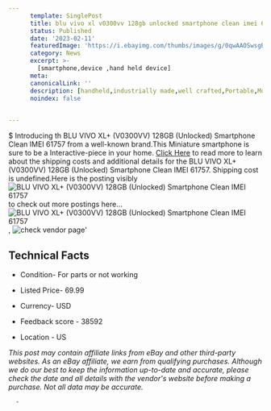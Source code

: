 ```yaml
---
      template: SinglePost
      title: blu vivo xl v0300vv 128gb unlocked smartphone clean imei 61757
      status: Published
      date: '2023-02-11'
      featuredImage: 'https://i.ebayimg.com/thumbs/images/g/0qwAAOSwsgBjYn5S/s-l225.jpg'
      category: News
      excerpt: >-
        [smartphone,device ,hand held device]
      meta:
      canonicalLink: ''
      description: [handheld,industrially made,well crafted,Portable,Mobile,Compact,Convenient,Lightweight,Maneuverable,Man-portable,Miniature,Carriable,Hand-held,Light,Holdable,Transportable,Mobile device,Pocket-sized,On-the-go,Wireless,Cordless,Compact size,Convenient size, smartphone,device ,hand held device]
      noindex: false
      

---
```

$
      Introducing th BLU VIVO XL+ (V0300VV) 128GB (Unlocked) Smartphone Clean IMEI 61757 from a well-known brand.This Miniature smartphone is sure to be a Interactive-piece in your home. [Click Here](https://www.ebay.com/itm/134311212335?hash=item1f4592752f%3Ag%3A0qwAAOSwsgBjYn5S&mkevt=1&mkcid=1&mkrid=711-53200-19255-0&campid=%253CePNCampaignId%253E&customid=%253CreferenceId%253E&toolid=10049) to read more to learn about the shipping costs and additional details for the BLU VIVO XL+ (V0300VV) 128GB (Unlocked) Smartphone Clean IMEI 61757. Shipping cost is undefined.Here is the posting visibly ![BLU VIVO XL+ (V0300VV) 128GB (Unlocked) Smartphone Clean IMEI 61757](https://i.ebayimg.com/thumbs/images/g/0qwAAOSwsgBjYn5S/s-l225.jpg) to check out more postings here... ![BLU VIVO XL+ (V0300VV) 128GB (Unlocked) Smartphone Clean IMEI 61757](https://i.ebayimg.com/images/g/0qwAAOSwsgBjYn5S/s-l1600.jpg), ![check vendor page](https://origin-galleryplus.ebayimg.com/ws/web/134311212335_2_0_1/225x225.jpg,https://origin-galleryplus.ebayimg.com/ws/web/134311212335_3_0_1/225x225.jpg,https://origin-galleryplus.ebayimg.com/ws/web/134311212335_4_0_1/225x225.jpg,https://origin-galleryplus.ebayimg.com/ws/web/134311212335_5_0_1/225x225.jpg,https://origin-galleryplus.ebayimg.com/ws/web/134311212335_6_0_1/225x225.jpg,https://origin-galleryplus.ebayimg.com/ws/web/134311212335_7_0_1/225x225.jpg)'

      

 ## Technical Facts 



     
      

 - Condition- For parts or not working 


      

 - Listed Price- 69.99 


      

 - Currency- USD 


      

 - Feedback score - 38592 


      

 - Location - US 


      
      

 *_This post may contain affiliate links from eBay and other third-party websites. As an eBay affiliate, we earn from qualifying purchases. Although we do our best to keep the information up-to-date and accurate, please check the date and all details with the vendor's website before making a purchase. Not all data may be accurate._*




      -
